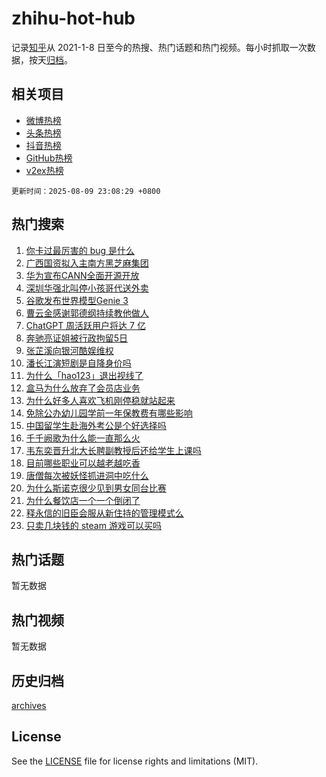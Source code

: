 # zhihu-hot-hub

记录[知乎](https://www.zhihu.com/)从 2021-1-8 日至今的热搜、热门话题和热门视频。每小时抓取一次数据，按天[归档](archives)。

## 相关项目

- [微博热榜](https://github.com/snaildev/weibo-hot-hub)
- [头条热榜](https://github.com/snaildev/toutiao-hot-hub)
- [抖音热榜](https://github.com/snaildev/douyin-hot-hub)
- [GitHub热榜](https://github.com/snaildev/github-hot-hub)
- [v2ex热榜](https://github.com/snaildev/v2ex-hot-hub)


`更新时间：2025-08-09 23:08:29 +0800`

## 热门搜索

1. [你卡过最厉害的 bug 是什么](https://www.zhihu.com/search?q=%E4%BD%A0%E5%8D%A1%E8%BF%87%E6%9C%80%E5%8E%89%E5%AE%B3%E7%9A%84%20bug%20%E6%98%AF%E4%BB%80%E4%B9%88)
1. [广西国资拟入主南方黑芝麻集团](https://www.zhihu.com/search?q=%E5%B9%BF%E8%A5%BF%E5%9B%BD%E8%B5%84%E6%8B%9F%E5%85%A5%E4%B8%BB%E5%8D%97%E6%96%B9%E9%BB%91%E8%8A%9D%E9%BA%BB%E9%9B%86%E5%9B%A2)
1. [华为宣布CANN全面开源开放](https://www.zhihu.com/search?q=%E5%8D%8E%E4%B8%BA%E5%AE%A3%E5%B8%83CANN%E5%85%A8%E9%9D%A2%E5%BC%80%E6%BA%90%E5%BC%80%E6%94%BE)
1. [深圳华强北叫停小孩哥代送外卖](https://www.zhihu.com/search?q=%E6%B7%B1%E5%9C%B3%E5%8D%8E%E5%BC%BA%E5%8C%97%E5%8F%AB%E5%81%9C%E5%B0%8F%E5%AD%A9%E5%93%A5%E4%BB%A3%E9%80%81%E5%A4%96%E5%8D%96)
1. [谷歌发布世界模型Genie 3](https://www.zhihu.com/search?q=%E8%B0%B7%E6%AD%8C%E5%8F%91%E5%B8%83%E4%B8%96%E7%95%8C%E6%A8%A1%E5%9E%8BGenie%203)
1. [曹云金感谢郭德纲持续教他做人](https://www.zhihu.com/search?q=%E6%9B%B9%E4%BA%91%E9%87%91%E6%84%9F%E8%B0%A2%E9%83%AD%E5%BE%B7%E7%BA%B2%E6%8C%81%E7%BB%AD%E6%95%99%E4%BB%96%E5%81%9A%E4%BA%BA)
1. [ChatGPT 周活跃用户将达 7 亿](https://www.zhihu.com/search?q=ChatGPT%20%E5%91%A8%E6%B4%BB%E8%B7%83%E7%94%A8%E6%88%B7%E5%B0%86%E8%BE%BE%207%20%E4%BA%BF)
1. [奔驰亮证姐被行政拘留5日](https://www.zhihu.com/search?q=%E5%A5%94%E9%A9%B0%E4%BA%AE%E8%AF%81%E5%A7%90%E8%A2%AB%E8%A1%8C%E6%94%BF%E6%8B%98%E7%95%995%E6%97%A5)
1. [张芷溪向银河酷娱维权](https://www.zhihu.com/search?q=%E5%BC%A0%E8%8A%B7%E6%BA%AA%E5%90%91%E9%93%B6%E6%B2%B3%E9%85%B7%E5%A8%B1%E7%BB%B4%E6%9D%83)
1. [潘长江演短剧是自降身价吗](https://www.zhihu.com/search?q=%E6%BD%98%E9%95%BF%E6%B1%9F%E6%BC%94%E7%9F%AD%E5%89%A7%E6%98%AF%E8%87%AA%E9%99%8D%E8%BA%AB%E4%BB%B7%E5%90%97)
1. [为什么「hao123」退出视线了](https://www.zhihu.com/search?q=%E4%B8%BA%E4%BB%80%E4%B9%88%E3%80%8Chao123%E3%80%8D%E9%80%80%E5%87%BA%E8%A7%86%E7%BA%BF%E4%BA%86)
1. [盒马为什么放弃了会员店业务](https://www.zhihu.com/search?q=%E7%9B%92%E9%A9%AC%E4%B8%BA%E4%BB%80%E4%B9%88%E6%94%BE%E5%BC%83%E4%BA%86%E4%BC%9A%E5%91%98%E5%BA%97%E4%B8%9A%E5%8A%A1)
1. [为什么好多人喜欢飞机刚停稳就站起来](https://www.zhihu.com/search?q=%E4%B8%BA%E4%BB%80%E4%B9%88%E5%A5%BD%E5%A4%9A%E4%BA%BA%E5%96%9C%E6%AC%A2%E9%A3%9E%E6%9C%BA%E5%88%9A%E5%81%9C%E7%A8%B3%E5%B0%B1%E7%AB%99%E8%B5%B7%E6%9D%A5)
1. [免除公办幼儿园学前一年保教费有哪些影响](https://www.zhihu.com/search?q=%E5%85%8D%E9%99%A4%E5%85%AC%E5%8A%9E%E5%B9%BC%E5%84%BF%E5%9B%AD%E5%AD%A6%E5%89%8D%E4%B8%80%E5%B9%B4%E4%BF%9D%E6%95%99%E8%B4%B9%E6%9C%89%E5%93%AA%E4%BA%9B%E5%BD%B1%E5%93%8D)
1. [中国留学生赴海外考公是个好选择吗](https://www.zhihu.com/search?q=%E4%B8%AD%E5%9B%BD%E7%95%99%E5%AD%A6%E7%94%9F%E8%B5%B4%E6%B5%B7%E5%A4%96%E8%80%83%E5%85%AC%E6%98%AF%E4%B8%AA%E5%A5%BD%E9%80%89%E6%8B%A9%E5%90%97)
1. [千千阙歌为什么能一直那么火](https://www.zhihu.com/search?q=%E5%8D%83%E5%8D%83%E9%98%99%E6%AD%8C%E4%B8%BA%E4%BB%80%E4%B9%88%E8%83%BD%E4%B8%80%E7%9B%B4%E9%82%A3%E4%B9%88%E7%81%AB)
1. [韦东奕晋升北大长聘副教授后还给学生上课吗](https://www.zhihu.com/search?q=%E9%9F%A6%E4%B8%9C%E5%A5%95%E6%99%8B%E5%8D%87%E5%8C%97%E5%A4%A7%E9%95%BF%E8%81%98%E5%89%AF%E6%95%99%E6%8E%88%E5%90%8E%E8%BF%98%E7%BB%99%E5%AD%A6%E7%94%9F%E4%B8%8A%E8%AF%BE%E5%90%97)
1. [目前哪些职业可以越老越吃香](https://www.zhihu.com/search?q=%E7%9B%AE%E5%89%8D%E5%93%AA%E4%BA%9B%E8%81%8C%E4%B8%9A%E5%8F%AF%E4%BB%A5%E8%B6%8A%E8%80%81%E8%B6%8A%E5%90%83%E9%A6%99)
1. [唐僧每次被妖怪抓进洞中吃什么](https://www.zhihu.com/search?q=%E5%94%90%E5%83%A7%E6%AF%8F%E6%AC%A1%E8%A2%AB%E5%A6%96%E6%80%AA%E6%8A%93%E8%BF%9B%E6%B4%9E%E4%B8%AD%E5%90%83%E4%BB%80%E4%B9%88)
1. [为什么斯诺克很少见到男女同台比赛](https://www.zhihu.com/search?q=%E4%B8%BA%E4%BB%80%E4%B9%88%E6%96%AF%E8%AF%BA%E5%85%8B%E5%BE%88%E5%B0%91%E8%A7%81%E5%88%B0%E7%94%B7%E5%A5%B3%E5%90%8C%E5%8F%B0%E6%AF%94%E8%B5%9B)
1. [为什么餐饮店一个一个倒闭了](https://www.zhihu.com/search?q=%E4%B8%BA%E4%BB%80%E4%B9%88%E9%A4%90%E9%A5%AE%E5%BA%97%E4%B8%80%E4%B8%AA%E4%B8%80%E4%B8%AA%E5%80%92%E9%97%AD%E4%BA%86)
1. [释永信的旧臣会服从新住持的管理模式么](https://www.zhihu.com/search?q=%E9%87%8A%E6%B0%B8%E4%BF%A1%E7%9A%84%E6%97%A7%E8%87%A3%E4%BC%9A%E6%9C%8D%E4%BB%8E%E6%96%B0%E4%BD%8F%E6%8C%81%E7%9A%84%E7%AE%A1%E7%90%86%E6%A8%A1%E5%BC%8F%E4%B9%88)
1. [只卖几块钱的 steam 游戏可以买吗](https://www.zhihu.com/search?q=%E5%8F%AA%E5%8D%96%E5%87%A0%E5%9D%97%E9%92%B1%E7%9A%84%20steam%20%E6%B8%B8%E6%88%8F%E5%8F%AF%E4%BB%A5%E4%B9%B0%E5%90%97)

## 热门话题

暂无数据

## 热门视频

暂无数据

## 历史归档

[archives](archives)

## License

See the [LICENSE](LICENSE) file for license rights and limitations (MIT).
